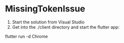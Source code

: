 # MissingTokenIssue

1. Start the solution from Visual Studio
2. Get into the ./client directory and start the flutter app:

flutter run -d Chrome
